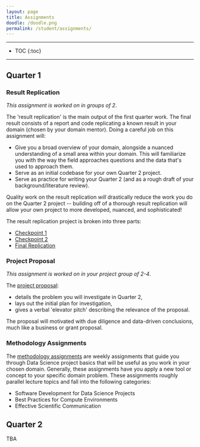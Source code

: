 ```yaml
---
layout: page
title: Assignments
doodle: /doodle.png
permalink: /student/assignments/
---
```


---
* TOC
{:toc}

---

## Quarter 1

### Result Replication

*This assignment is worked on in groups of 2*.

The 'result replication' is the main output of the first quarter
work. The final result consists of a report and code replicating a
known result in your domain (chosen by your domain mentor). Doing a
careful job on this assignment will:
* Give you a broad overview of your domain, alongside a nuanced
  understanding of a small area within your domain. This will
  familiarize you with the way the field approaches questions and the
  data that's used to approach them.
* Serve as an initial codebase for your own Quarter 2 project.
* Serve as practice for writing your Quarter 2 (and as a rough draft of
  your background/literature review).
  
Quality work on the result replication *will* drastically reduce the
work you do on the Quarter 2 project -- building off of a thorough
result replication will allow your own project to more developed,
nuanced, and sophisticated!

The result replication project is broken into three parts:
* [Checkpoint 1](/assignments/quarter-1/replication-final)
* [Checkpoint 2](/assignments/quarter-1/replication-final)
* [Final Replication](/assignments/quarter-1/replication-final)

### Project Proposal

*This assignment is worked on in your project group of 2-4*.

The [project proposal](/assignments/quarter-1/project-proposal):
* details the problem you will investigate in Quarter 2, 
* lays out the initial plan for investigation, 
* gives a verbal 'elevator pitch' describing the relevance of the
  proposal.
  
The proposal will motivated with due diligence and data-driven
conclusions, much like a business or grant proposal.

### Methodology Assignments

The [methodology assignments](/assignments/quarter-1/methodology)
are weekly assignments that guide you through Data Science project
basics that will be useful as you work in your chosen
domain. Generally, these assignments have you apply a new tool or
concept to your specific domain problem. These assignments roughly
parallel lecture topics and fall into the following categories:
* Software Development for Data Science Projects
* Best Practices for Compute Environments
* Effective Scientific Communication

## Quarter 2

TBA
